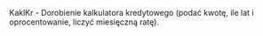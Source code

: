 KaklKr - Dorobienie kalkulatora kredytowego (podać kwotę, ile lat i oprocentowanie, liczyć miesięczną ratę).
